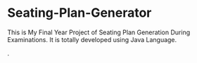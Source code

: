 # Seating-Plan-Generator

This is My Final Year Project of Seating Plan Generation During Examinations. It is totally developed using Java Language.
































































































































.






































